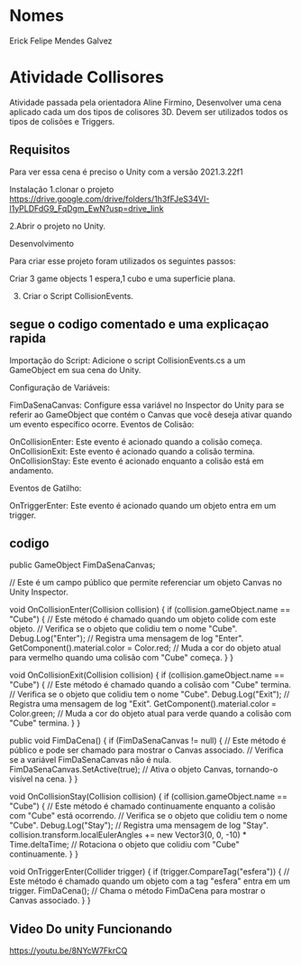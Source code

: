 # Nomes
Erick Felipe Mendes Galvez

# Atividade Collisores
Atividade passada pela orientadora Aline Firmino, Desenvolver uma cena aplicado cada um dos tipos de colisores 3D.
Devem ser utilizados todos os tipos de colisões e Triggers.

## Requisitos
Para ver essa cena é preciso o Unity com a versão 2021.3.22f1

Instalação 1.clonar o projeto https://drive.google.com/drive/folders/1h3fFJeS34VI-l1yPLDFdG9_FqDgm_EwN?usp=drive_link

2.Abrir o projeto no Unity.

Desenvolvimento

Para criar esse projeto foram utilizados os seguintes passos:

Criar 3 game objects 1 espera,1 cubo e uma superficie plana.

3. Criar o Script CollisionEvents.

## segue o codigo comentado e uma explicaçao rapida

Importação do Script: Adicione o script CollisionEvents.cs a um GameObject em sua cena do Unity.

Configuração de Variáveis:

FimDaSenaCanvas: Configure essa variável no Inspector do Unity para se referir ao GameObject que contém o Canvas que você deseja ativar quando um evento específico ocorre.
Eventos de Colisão:

OnCollisionEnter: Este evento é acionado quando a colisão começa.
OnCollisionExit: Este evento é acionado quando a colisão termina.
OnCollisionStay: Este evento é acionado enquanto a colisão está em andamento.

Eventos de Gatilho:

OnTriggerEnter: Este evento é acionado quando um objeto entra em um trigger.

## codigo

public GameObject FimDaSenaCanvas; 

// Este é um campo público que permite referenciar um objeto Canvas no Unity Inspector.

void OnCollisionEnter(Collision collision)
{
    if (collision.gameObject.name == "Cube")
    {
        // Este método é chamado quando um objeto colide com este objeto.
        // Verifica se o objeto que colidiu tem o nome "Cube".
        Debug.Log("Enter");
        // Registra uma mensagem de log "Enter".
        GetComponent<Renderer>().material.color = Color.red;
        // Muda a cor do objeto atual para vermelho quando uma colisão com "Cube" começa.
    }
}

void OnCollisionExit(Collision collision)
{
    if (collision.gameObject.name == "Cube")
    {
        // Este método é chamado quando a colisão com "Cube" termina.
        // Verifica se o objeto que colidiu tem o nome "Cube".
        Debug.Log("Exit");
        // Registra uma mensagem de log "Exit".
        GetComponent<Renderer>().material.color = Color.green;
        // Muda a cor do objeto atual para verde quando a colisão com "Cube" termina.
    }
}

public void FimDaCena()
{
    if (FimDaSenaCanvas != null)
    {
        // Este método é público e pode ser chamado para mostrar o Canvas associado.
        // Verifica se a variável FimDaSenaCanvas não é nula.
        FimDaSenaCanvas.SetActive(true);
        // Ativa o objeto Canvas, tornando-o visível na cena.
    }
}

void OnCollisionStay(Collision collision)
{
    if (collision.gameObject.name == "Cube")
    {
        // Este método é chamado continuamente enquanto a colisão com "Cube" está ocorrendo.
        // Verifica se o objeto que colidiu tem o nome "Cube".
        Debug.Log("Stay");
        // Registra uma mensagem de log "Stay".
        collision.transform.localEulerAngles += new Vector3(0, 0, -10) * Time.deltaTime;
        // Rotaciona o objeto que colidiu com "Cube" continuamente.
    }
}

void OnTriggerEnter(Collider trigger)
{
    if (trigger.CompareTag("esfera"))
    {
        // Este método é chamado quando um objeto com a tag "esfera" entra em um trigger.
        FimDaCena();
        // Chama o método FimDaCena para mostrar o Canvas associado.
    }
}

## Video Do unity Funcionando

https://youtu.be/8NYcW7FkrCQ

